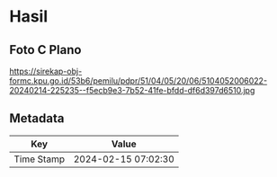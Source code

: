 # Hasil

## Foto C Plano

https://sirekap-obj-formc.kpu.go.id/53b6/pemilu/pdpr/51/04/05/20/06/5104052006022-20240214-225235--f5ecb9e3-7b52-41fe-bfdd-df6d397d6510.jpg


## Metadata

| Key        | Value               |
| ---------- | ------------------- |
| Time Stamp | 2024-02-15 07:02:30 |



